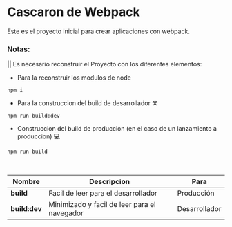 # Cascaron de Webpack

Este es el proyecto inicial para crear aplicaciones con webpack.

### Notas:
|| Es necesario reconstruir el Proyecto con los diferentes elementos: 
- Para la reconstruir los modulos de node
````
npm i
````

- Para la construccion del build de desarrollador ⚒️
````
npm run build:dev
````
- Construccion del build de produccion (en el caso de un lanzamiento a produccion) 💻
````
npm run build
````

</br>

| Nombre      | Descripcion |Para|
| ----------- | ----------- | ----------- |
| **build**| Facil de leer para el desarrollador|Producción
| **build:dev**| Minimizado y facil de leer para el navegador|Desarrollador